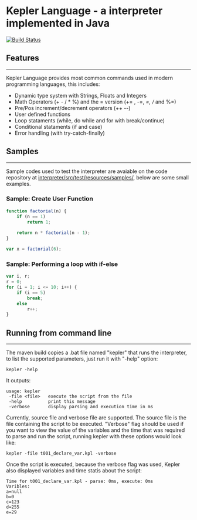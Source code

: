 Kepler Language - a interpreter implemented in Java
========================================
[![Build Status](https://travis-ci.org/guilhermelabigalini/interpreter.svg?branch=master)](https://travis-ci.org/guilhermelabigalini/interpreter)
## Features
--------
Kepler Language provides most common commands used in modern programming languages, this includes:
- Dynamic type system with Strings, Floats and Integers
- Math Operators (+ - / * %) and the =<operator> version (+= , -=, *=, /* and %=)
- Pre/Pos increment/decrement operators (++ --)
- User defined functions
- Loop stataments (while, do while and for with break/continue)
- Conditional stataments (if and case)
- Error handling (with try-catch-finally)

## Samples
-------
Sample codes used to test the interpreter are avaiable on the code repository at 
[interpreter/src/test/resources/samples/](https://github.com/guilhermelabigalini/interpreter/tree/master/src/test/resources/samples), below are some small examples.

### Sample: Create User Function 

```javascript
function factorial(n) {
    if (n == 1) 
        return 1;
    
    return n * factorial(n - 1);
}

var x = factorial(6);       
```

### Sample: Performing a loop with if-else
```javascript
var i, r;
r = 0;
for (i = 1; i <= 10; i++) {
    if (i == 5)
        break;
    else 
        r++;
}
```

## Running from command line
--------
The maven build copies a .bat file named "kepler" that runs the interpreter, to list the supported parameters, just run it with "-help" option:
```
kepler -help
```
It outputs:
```
usage: kepler
 -file <file>   execute the script from the file
 -help          print this message
 -verbose       display parsing and execution time in ms
```
Currently, source file and verbose file are supported. The source file is the file containing the script to be executed. "Verbose" flag should be used if you want to view the value of the variables and the time that was required to parse and run the script, running kepler with these options would look like: 
```
kepler -file t001_declare_var.kpl -verbose
```
Once the script is executed, because the verbose flag was used, Kepler also displayed variables and time statis about the script:
```
Time for t001_declare_var.kpl - parse: 0ms, execute: 0ms
Varibles:
a=null
b=0
c=123
d=255
e=29
```